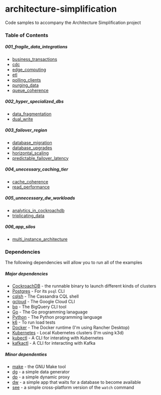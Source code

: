 # architecture-simplification
Code samples to accompany the Architecture Simplification project

### Table of Contents

##### 001_fragile_data_integrations
* [business_transactions](001_fragile_data_integrations/business_transactions/steps.md)
* [cdc](001_fragile_data_integrations/cdc/steps.md)
* [edge_computing](001_fragile_data_integrations/edge_computing/steps.md)
* [etl](001_fragile_data_integrations/etl/steps.md)
* [polling_clients](001_fragile_data_integrations/polling_clients/steps.md)
* [purging_data](001_fragile_data_integrations/purging_data/steps.md)
* [queue_coherence](001_fragile_data_integrations/queue_coherence/steps.md)

##### 002_hyper_specialized_dbs
* [data_fragmentation](002_hyper_specialized_dbs/data_fragmentation/steps.md)
* [dual_write](002_hyper_specialized_dbs/dual_write/steps.md)

##### 003_failover_region
* [database_migration](003_failover_region/database_migration/steps.md)
* [database_upgrades](003_failover_region/database_upgrades/steps.md)
* [horizontal_scaling](003_failover_region/horizontal_scaling/steps.md)
* [predictable_failover_latency](003_failover_region/predictable_failover_latency/steps.md)

##### 004_unecessary_caching_tier
* [cache_coherence](004_unecessary_caching_tier/cache_coherence/steps.md)
* [read_performance](004_unecessary_caching_tier/read_performance/steps.md)

##### 005_unnecessary_dw_workloads
* [analytics_in_cockroachdb](005_unnecessary_dw_workloads/analytics_in_cockroachdb/steps.md)
* [triplicating_data](005_unnecessary_dw_workloads/triplicating_data/steps.md)

##### 006_app_silos
* [multi_instance_architecture](006_app_silos/multi_instance_architecture/steps.md)

### Dependencies

The following dependencies will allow you to run all of the examples

##### Major dependencies

* [CockroachDB](https://www.cockroachlabs.com/docs/stable/install-cockroachdb.html) - the runnable binary to launch different kinds of clusters
* [Postgres](https://www.postgresql.org/download) - For its `psql` CLI
* [cqlsh](https://docs.datastax.com/en/dse/6.8/docs/installing/cqlsh.html) - The Cassandra CQL shell
* [gcloud](https://cloud.google.com/sdk/gcloud) - The Google Cloud CLI
* [bq](https://cloud.google.com/bigquery/docs/bq-command-line-tool) - The BigQuery CLI tool
* [Go](https://go.dev/dl) - The Go programming lanaguage
* [Python](https://www.python.org/downloads) - The Python programming language
* [k6](https://k6.io) - To run load tests
* [Docker](https://rancherdesktop.io) - The Docker runtime (I'm using Rancher Desktop)
* [Kubernetes](https://k3d.io/v5.6.0) - Local Kubernetes clusters (I'm using k3d)
* [kubectl](https://kubernetes.io/docs/tasks/tools) - A CLI for interating with Kubernetes
* [kafkactl](https://github.com/deviceinsight/kafkactl) - A CLI for interacting with Kafka


##### Minor dependenties

* [make](https://www.gnu.org/software/make) - the GNU Make tool
* [dg](https://github.com/codingconcepts/dg) - a simple data generator
* [dp](https://github.com/codingconcepts/dp) - a simple dynamic proxy
* [dw](https://github.com/codingconcepts/dw) - a simple app that waits for a database to become available
* [see](https://github.com/codingconcepts/see) - a simple cross-platform version of the `watch` command
